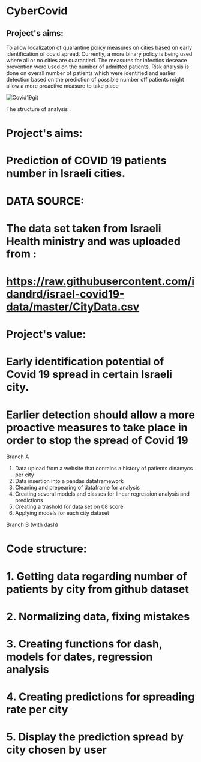  # CyberCovid

 ## Project's aims: 
 
 To allow localizaton of quarantine policy measures on cities based on early identification of covid spread.
 Currently, a more binary policy is being used where all or no cities are quarantied.
 The measures for infectios deseace prevention were used on the number of admitted patients.
 Risk analysis is done on overall number of patients which were identified
 and earlier detection based on the  prediction of possible number off patients might allow a more proactive measure to take place
 
 ![Covid19git](https://user-images.githubusercontent.com/74383608/106588428-708e5880-6553-11eb-8bf9-462a42890218.png)
 
 The structure of analysis :
 
 # Project's aims:
# Prediction of COVID 19 patients number in Israeli cities.
# DATA SOURCE:
# The data set taken from Israeli Health ministry and was uploaded from :
# https://raw.githubusercontent.com/idandrd/israel-covid19-data/master/CityData.csv
# Project's value:
# Early identification potential of Covid 19 spread in certain Israeli city.
# Earlier detection should allow a more proactive measures to take place in order to stop the spread of Covid 19
Branch A   
1. Data upload from a website that contains a history of patients dinamycs  per city
2. Data  insertion into a pandas dataframework
3. Cleaning and prepearing of dataframe for analysis
4. Creating several models and classes for linear regression analysis and predictions
5. Creating a trashold for data set on 08 score
6. Applying models for each city dataset


Branch B (with dash)

# Code structure:
# 1. Getting data regarding number of patients by city from github dataset
# 2. Normalizing data, fixing mistakes
# 3. Creating functions for dash, models for dates, regression analysis
# 4. Creating predictions for spreading rate per city
# 5. Display the prediction spread by city chosen by user





















